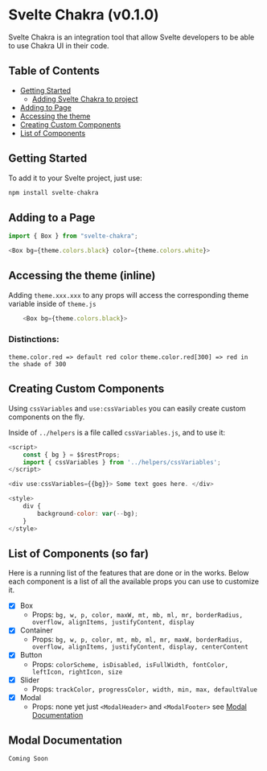 # Svelte Chakra (v0.1.0)

Svelte Chakra is an integration tool that allow Svelte developers to be able to use Chakra UI in their code.

## Table of Contents

- [Getting Started](#getting-started)
  - [Adding Svelte Chakra to project](#adding-svelte-chakra-to-project)
- [Adding to Page](#adding-to-a-page)
- [Accessing the theme](#accessing-the-theme-inline)
- [Creating Custom Components](#creating-custom-components)
- [List of Components](#list-of-components)

## Getting Started

To add it to your Svelte project, just use:

```js
npm install svelte-chakra
```

## Adding to a Page

```js
import { Box } from "svelte-chakra";

<Box bg={theme.colors.black} color={theme.colors.white}>
```

## Accessing the theme (inline)

Adding `theme.xxx.xxx` to any props will access the corresponding theme variable inside of `theme.js`

```js
    <Box bg={theme.colors.black}>
```

### Distinctions:

`theme.color.red => default red color`
`theme.color.red[300] => red in the shade of 300`

## Creating Custom Components

Using `cssVariables` and `use:cssVariables` you can easily create custom components on the fly.

Inside of `../helpers` is a file called `cssVariables.js`, and to use it:

```js
<script>
    const { bg } = $$restProps;
    import { cssVariables } from '../helpers/cssVariables';
</script>

<div use:cssVariables={{bg}}> Some text goes here. </div>

<style>
    div {
        background-color: var(--bg);
    }
</style>
```

## List of Components (so far)

Here is a running list of the features that are done or in the works. Below each component is a list of all the available props you can use to customize it.

- [x] Box
  - Props: `bg, w, p, color, maxW, mt, mb, ml, mr, borderRadius, overflow, alignItems, justifyContent, display`
- [x] Container
  - Props: `bg, w, p, color, mt, mb, ml, mr, maxW, borderRadius, overflow, alignItems, justifyContent, display, centerContent `
- [x] Button
  - Props: `colorScheme, isDisabled, isFullWidth, fontColor, leftIcon, rightIcon, size `
- [x] Slider
  - Props: `trackColor, progressColor, width, min, max, defaultValue `
- [x] Modal
  - Props: none yet just `<ModalHeader>` and `<ModalFooter>` see [Modal Documentation](#modal-documention)

## Modal Documentation

`Coming Soon`
